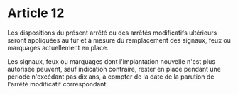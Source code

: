 # Article 12

Les dispositions du présent arrêté ou des arrêtés modificatifs ultérieurs seront appliquées au fur et à mesure du remplacement des signaux, feux ou marquages actuellement en place.

Les signaux, feux ou marquages dont l'implantation nouvelle n'est plus autorisée peuvent, sauf indication contraire, rester en place pendant une période n'excédant pas dix ans, à compter de la date de la parution de l'arrêté modificatif correspondant.
